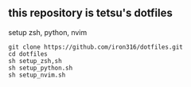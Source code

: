 ## this repository is tetsu's dotfiles

setup zsh, python, nvim

```
git clone https://github.com/iron316/dotfiles.git
cd dotfiles
sh setup_zsh,sh
sh setup_python.sh
sh setup_nvim.sh
```
